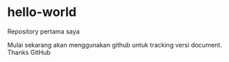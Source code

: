 # hello-world
Repository pertama saya

Mulai sekarang akan menggunakan github untuk tracking versi document.
Thanks GitHub
